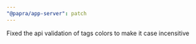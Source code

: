 ```yaml
---
"@papra/app-server": patch
---
```


Fixed the api validation of tags colors to make it case incensitive
